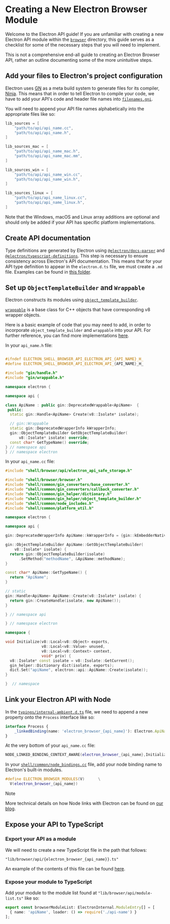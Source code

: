 # Creating a New Electron Browser Module

Welcome to the Electron API guide! If you are unfamiliar with creating a new Electron API module within the [`browser`](https://github.com/electron/electron/tree/main/shell/browser) directory, this guide serves as a checklist for some of the necessary steps that you will need to implement.

This is not a comprehensive end-all guide to creating an Electron Browser API, rather an outline documenting some of the more unintuitive steps.

## Add your files to Electron's project configuration

Electron uses [GN](https://gn.googlesource.com/gn) as a meta build system to generate files for its compiler, [Ninja](https://ninja-build.org/). This means that in order to tell Electron to compile your code, we have to add your API's code and header file names into [`filenames.gni`](https://github.com/electron/electron/blob/main/filenames.gni).

You will need to append your API file names alphabetically into the appropriate files like so:

```cpp title='filenames.gni'
lib_sources = [
    "path/to/api/api_name.cc",
    "path/to/api/api_name.h",
]

lib_sources_mac = [
    "path/to/api/api_name_mac.h",
    "path/to/api/api_name_mac.mm",
]

lib_sources_win = [
    "path/to/api/api_name_win.cc",
    "path/to/api/api_name_win.h",
]

lib_sources_linux = [
    "path/to/api/api_name_linux.cc",
    "path/to/api/api_name_linux.h",
]
```

Note that the Windows, macOS and Linux array additions are optional and should only be added if your API has specific platform implementations.

## Create API documentation

Type definitions are generated by Electron using [`@electron/docs-parser`](https://github.com/electron/docs-parser) and [`@electron/typescript-definitions`](https://github.com/electron/typescript-definitions). This step is necessary to ensure consistency across Electron's API documentation. This means that for your API type definition to appear in the `electron.d.ts` file, we must create a `.md` file. Examples can be found in [this folder](https://github.com/electron/electron/tree/main/docs/api).

## Set up `ObjectTemplateBuilder` and `Wrappable`

Electron constructs its modules using [`object_template_builder`](https://www.electronjs.org/blog/from-native-to-js#mateobjecttemplatebuilder).

[`wrappable`](https://chromium.googlesource.com/chromium/src/+/refs/heads/main/gin/wrappable.h) is a base class for C++ objects that have corresponding v8 wrapper objects.

Here is a basic example of code that you may need to add, in order to incorporate `object_template_builder` and `wrappable` into your API. For further reference, you can find more implementations [here](https://github.com/electron/electron/tree/main/shell/browser/api).

In your `api_name.h` file:

```cpp title='api_name.h'

#ifndef ELECTRON_SHELL_BROWSER_API_ELECTRON_API_{API_NAME}_H_
#define ELECTRON_SHELL_BROWSER_API_ELECTRON_API_{API_NAME}_H_

#include "gin/handle.h"
#include "gin/wrappable.h"

namespace electron {

namespace api {

class ApiName : public gin::DeprecatedWrappable<ApiName>  {
 public:
  static gin::Handle<ApiName> Create(v8::Isolate* isolate);

  // gin::Wrappable
  static gin::DeprecatedWrapperInfo kWrapperInfo;
  gin::ObjectTemplateBuilder GetObjectTemplateBuilder(
      v8::Isolate* isolate) override;
  const char* GetTypeName() override;
} // namespace api
} // namespace electron
```

In your `api_name.cc` file:

```cpp title='api_name.cc'
#include "shell/browser/api/electron_api_safe_storage.h"

#include "shell/browser/browser.h"
#include "shell/common/gin_converters/base_converter.h"
#include "shell/common/gin_converters/callback_converter.h"
#include "shell/common/gin_helper/dictionary.h"
#include "shell/common/gin_helper/object_template_builder.h"
#include "shell/common/node_includes.h"
#include "shell/common/platform_util.h"

namespace electron {

namespace api {

gin::DeprecatedWrapperInfo ApiName::kWrapperInfo = {gin::kEmbedderNativeGin};

gin::ObjectTemplateBuilder ApiName::GetObjectTemplateBuilder(
    v8::Isolate* isolate) {
  return gin::ObjectTemplateBuilder(isolate)
      .SetMethod("methodName", &ApiName::methodName);
}

const char* ApiName::GetTypeName() {
  return "ApiName";
}

// static
gin::Handle<ApiName> ApiName::Create(v8::Isolate* isolate) {
  return gin::CreateHandle(isolate, new ApiName());
}

} // namespace api

} // namespace electron

namespace {

void Initialize(v8::Local<v8::Object> exports,
                v8::Local<v8::Value> unused,
                v8::Local<v8::Context> context,
                void* priv) {
  v8::Isolate* const isolate = v8::Isolate::GetCurrent();
  gin_helper::Dictionary dict(isolate, exports);
  dict.Set("apiName", electron::api::ApiName::Create(isolate));
}

}  // namespace
```

## Link your Electron API with Node

In the [`typings/internal-ambient.d.ts`](https://github.com/electron/electron/blob/main/typings/internal-ambient.d.ts) file, we need to append a new property onto the `Process` interface like so:

```ts title='typings/internal-ambient.d.ts' @ts-nocheck
interface Process {
    _linkedBinding(name: 'electron_browser_{api_name}'): Electron.ApiName;
}
```

At the very bottom of your `api_name.cc` file:

```cpp title='api_name.cc'
NODE_LINKED_BINDING_CONTEXT_AWARE(electron_browser_{api_name},Initialize)
```

In your [`shell/common/node_bindings.cc`](https://github.com/electron/electron/blob/main/shell/common/node_bindings.cc) file, add your node binding name to Electron's built-in modules.

```cpp title='shell/common/node_bindings.cc'
#define ELECTRON_BROWSER_MODULES(V)      \
  V(electron_browser_{api_name})
```

> [!NOTE]
> More technical details on how Node links with Electron can be found on [our blog](https://www.electronjs.org/blog/electron-internals-using-node-as-a-library#link-node-with-electron).

## Expose your API to TypeScript

### Export your API as a module

We will need to create a new TypeScript file in the path that follows:

`"lib/browser/api/{electron_browser_{api_name}}.ts"`

An example of the contents of this file can be found [here](https://github.com/electron/electron/blob/main/lib/browser/api/native-theme.ts).

### Expose your module to TypeScript

Add your module to the module list found at `"lib/browser/api/module-list.ts"` like so:

<!-- eslint-disable semi -->

```ts title='lib/browser/api/module-list.ts' @ts-nocheck
export const browserModuleList: ElectronInternal.ModuleEntry[] = [
  { name: 'apiName', loader: () => require('./api-name') }
];
```

